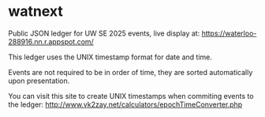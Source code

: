 # watnext
Public JSON ledger for UW SE 2025 events, live display at:
https://waterloo-288916.nn.r.appspot.com/

This ledger uses the UNIX timestamp format for date and time.

Events are not required to be in order of time, they are sorted automatically upon presentation.

You can visit this site to create UNIX timestamps when commiting events to the ledger:
http://www.vk2zay.net/calculators/epochTimeConverter.php
